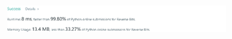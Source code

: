 
![Results of Reverse Bits](https://github.com/ccbrantley/LeetCode/blob/main/190-ReverseBits/image.png)
